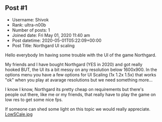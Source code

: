 ## Post #1
- Username: Shivok
- Rank: ultra-n00b
- Number of posts: 1
- Joined date: Fri May 01, 2020 11:40 am
- Post datetime: 2020-05-01T05:22:09+00:00
- Post Title: Northgard UI scaling

Hello everybody Im having some trouble with the UI of the game Northgard.

My friends and I have bought Northgard (YES in 2020) and got really hooked BUT, the UI its a bit messy on any resolution below 1600x900.
In the options menu you have a few options for UI Scaling (1x  1.2x  1.5x) that works "ok" when you play at avarage resolutions but we need something more...

I know I know, Northgard its pretty cheap on requirements but there's people out there, like me or my friends, that really have to play the game on low res to get some nice fps.

If someone can shed some light on this topic we would really appreciate.
[LowSCale.jpg](https://xentaxbackup.github.io/file/18066_LowSCale.jpg)
